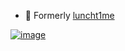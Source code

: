 - 👋 Formerly [luncht1me](https://github.com/luncht1me)

[![image](https://github.com/user-attachments/assets/21347dd0-2890-430c-bd8e-16c0267cdcd6)](https://github.com/luncht1me)

<!---
go-colin/go-colin is a ✨ special ✨ repository because its `README.md` (this file) appears on your GitHub profile.
You can click the Preview link to take a look at your changes.
--->
